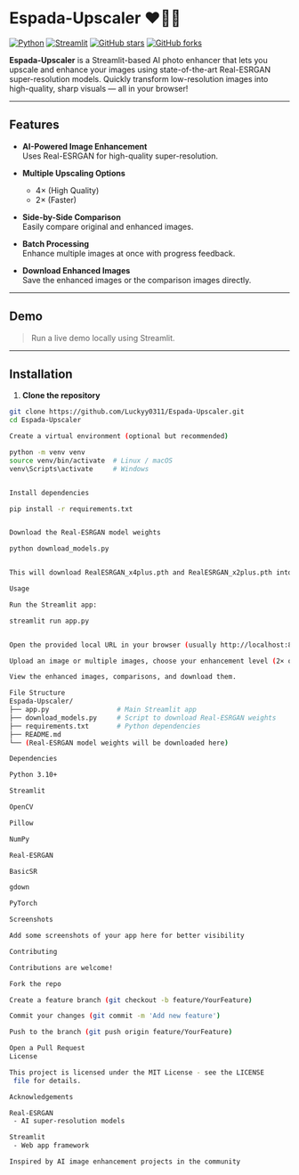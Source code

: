 # Espada-Upscaler ❤️‍🔥🔥

[![Python](https://img.shields.io/badge/python-3.10+-blue.svg)](https://www.python.org/)
[![Streamlit](https://img.shields.io/badge/streamlit-1.25+-orange.svg)](https://streamlit.io/)
[![GitHub stars](https://img.shields.io/github/stars/Luckyy0311/Espada-Upscaler?style=social)](https://github.com/Luckyy0311/Espada-Upscaler/stargazers)
[![GitHub forks](https://img.shields.io/github/forks/Luckyy0311/Espada-Upscaler?style=social)](https://github.com/Luckyy0311/Espada-Upscaler/network/members)

**Espada-Upscaler** is a Streamlit-based AI photo enhancer that lets you upscale and enhance your images using state-of-the-art Real-ESRGAN super-resolution models. Quickly transform low-resolution images into high-quality, sharp visuals — all in your browser!  

---

## Features

- **AI-Powered Image Enhancement**  
  Uses Real-ESRGAN for high-quality super-resolution.

- **Multiple Upscaling Options**  
  - 4× (High Quality)  
  - 2× (Faster)  

- **Side-by-Side Comparison**  
  Easily compare original and enhanced images.

- **Batch Processing**  
  Enhance multiple images at once with progress feedback.

- **Download Enhanced Images**  
  Save the enhanced images or the comparison images directly.

---

## Demo

> Run a live demo locally using Streamlit.

---

## Installation

1. **Clone the repository**

```bash
git clone https://github.com/Luckyy0311/Espada-Upscaler.git
cd Espada-Upscaler

Create a virtual environment (optional but recommended)

python -m venv venv
source venv/bin/activate  # Linux / macOS
venv\Scripts\activate     # Windows


Install dependencies

pip install -r requirements.txt


Download the Real-ESRGAN model weights

python download_models.py


This will download RealESRGAN_x4plus.pth and RealESRGAN_x2plus.pth into the project directory.

Usage

Run the Streamlit app:

streamlit run app.py


Open the provided local URL in your browser (usually http://localhost:8501).

Upload an image or multiple images, choose your enhancement level (2× or 4×), and click Enhance Image.

View the enhanced images, comparisons, and download them.

File Structure
Espada-Upscaler/
├── app.py                 # Main Streamlit app
├── download_models.py     # Script to download Real-ESRGAN weights
├── requirements.txt       # Python dependencies
├── README.md
└── (Real-ESRGAN model weights will be downloaded here)

Dependencies

Python 3.10+

Streamlit

OpenCV

Pillow

NumPy

Real-ESRGAN

BasicSR

gdown

PyTorch

Screenshots

Add some screenshots of your app here for better visibility

Contributing

Contributions are welcome!

Fork the repo

Create a feature branch (git checkout -b feature/YourFeature)

Commit your changes (git commit -m 'Add new feature')

Push to the branch (git push origin feature/YourFeature)

Open a Pull Request
License

This project is licensed under the MIT License - see the LICENSE
 file for details.

Acknowledgements

Real-ESRGAN
 - AI super-resolution models

Streamlit
 - Web app framework

Inspired by AI image enhancement projects in the community
